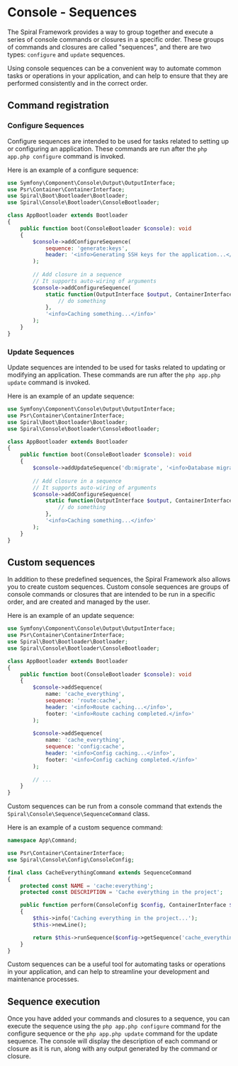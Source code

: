 # Console - Sequences

The Spiral Framework provides a way to group together and execute a series of console commands or closures in a specific
order. These groups of commands and closures are called "sequences", and there are two types: `configure` and
`update` sequences.

Using console sequences can be a convenient way to automate common tasks or operations in your application, and can help
to ensure that they are performed consistently and in the correct order.

## Command registration

### Configure Sequences

Configure sequences are intended to be used for tasks related to setting up or configuring an application. These
commands
are run after the `php app.php configure` command is invoked.

Here is an example of a configure sequence:

```php
use Symfony\Component\Console\Output\OutputInterface;
use Psr\Container\ContainerInterface;
use Spiral\Boot\Bootloader\Bootloader;
use Spiral\Console\Bootloader\ConsoleBootloader;

class AppBootloader extends Bootloader
{
    public function boot(ConsoleBootloader $console): void
    {
        $console->addConfigureSequence(
            sequence: 'generate:keys', 
            header: '<info>Generating SSH keys for the application...</info>'
        );
        
        // Add closure in a sequence
        // It supports auto-wiring of arguments
        $console->addConfigureSequence(
            static function(OutputInterface $output, ContainerInterface $container): void {
                // do something
            }, 
            '<info>Caching something...</info>'
        );
    }
}
```

### Update Sequences

Update sequences are intended to be used for tasks related to updating or modifying an application. These commands
are run after the `php app.php update` command is invoked.

Here is an example of an update sequence:

```php
use Symfony\Component\Console\Output\OutputInterface;
use Psr\Container\ContainerInterface;
use Spiral\Boot\Bootloader\Bootloader;
use Spiral\Console\Bootloader\ConsoleBootloader;

class AppBootloader extends Bootloader
{
    public function boot(ConsoleBootloader $console): void
    {
        $console->addUpdateSequence('db:migrate', '<info>Database migration...</info>');
        
        // Add closure in a sequence
        // It supports auto-wiring of arguments
        $console->addConfigureSequence(
            static function(OutputInterface $output, ContainerInterface $container): void {
                // do something
            }, 
            '<info>Caching something...</info>'
        );
    }
}
```

## Custom sequences

In addition to these predefined sequences, the Spiral Framework also allows you to create custom sequences. Custom
console sequences are groups of console commands or closures that are intended to be run in a specific order, and are
created and managed by the user.

Here is an example of an update sequence:

```php
use Symfony\Component\Console\Output\OutputInterface;
use Psr\Container\ContainerInterface;
use Spiral\Boot\Bootloader\Bootloader;
use Spiral\Console\Bootloader\ConsoleBootloader;

class AppBootloader extends Bootloader
{
    public function boot(ConsoleBootloader $console): void
    {
        $console->addSequence(
            name: 'cache_everything', 
            sequence: 'route:cache',
            header: '<info>Route caching...</info>',
            footer: '<info>Route caching completed.</info>'
        );
         
        $console->addSequence(
            name: 'cache_everything', 
            sequence: 'config:cache',
            header: '<info>Config caching...</info>',
            footer: '<info>Config caching completed.</info>'
        );
        
        // ... 
    }
}
```

Custom sequences can be run from a console command that extends the `Spiral\Console\Sequence\SequenceCommand` class.

Here is an example of a custom sequence command:

```php
namespace App\Command;

use Psr\Container\ContainerInterface;
use Spiral\Console\Config\ConsoleConfig;

final class CacheEverythingCommand extends SequenceCommand
{
    protected const NAME = 'cache:everything';
    protected const DESCRIPTION = 'Cache everything in the project';

    public function perform(ConsoleConfig $config, ContainerInterface $container): int
    {
        $this->info('Caching everything in the project...');
        $this->newLine();

        return $this->runSequence($config->getSequence('cache_everything'), $container);
    }
}
```

Custom sequences can be a useful tool for automating tasks or operations in your application, and can help to streamline
your development and maintenance processes.

## Sequence execution

Once you have added your commands and closures to a sequence, you can execute the sequence using the
`php app.php configure` command for the configure sequence or the `php app.php update` command for the update sequence.
The console will display the description of each command or closure as it is run, along with any output generated by the
command or closure.